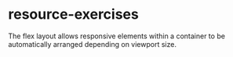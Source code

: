 # resource-exercises

The flex layout allows responsive elements within a container to be automatically arranged depending on viewport size.

